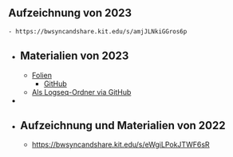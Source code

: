 ## Aufzeichnung von 2023
	- https://bwsyncandshare.kit.edu/s/amjJLNkiGGros6p
- ## Materialien von 2023
	- [Folien](https://conamara.eu/hauptfachberatung-euklid/)
		- [GitHub](https://github.com/pzauner/hauptfachberatung-euklid)
	- [Als Logseq-Ordner via GitHub](https://github.com/pzauner/hauptfachberatung-euklid-logseq)
-
- ## Aufzeichnung und Materialien von 2022
	- https://bwsyncandshare.kit.edu/s/eWgiLPokJTWF6sR